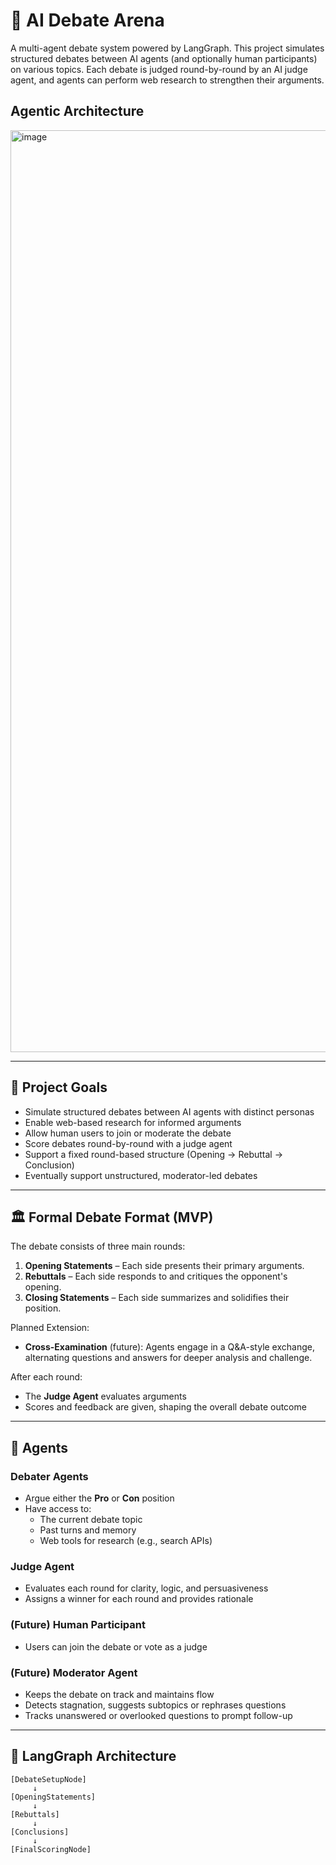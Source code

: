 # 🧠 AI Debate Arena

A multi-agent debate system powered by LangGraph. This project simulates structured debates between AI agents (and optionally human participants) on various topics. Each debate is judged round-by-round by an AI judge agent, and agents can perform web research to strengthen their arguments.

## Agentic Architecture
<img width="815" height="1475" alt="image" src="https://github.com/user-attachments/assets/fbba8360-c20c-4da0-9d85-94706cd97e24" />

---

## 🎯 Project Goals

- Simulate structured debates between AI agents with distinct personas
- Enable web-based research for informed arguments
- Allow human users to join or moderate the debate
- Score debates round-by-round with a judge agent
- Support a fixed round-based structure (Opening → Rebuttal → Conclusion)
- Eventually support unstructured, moderator-led debates

---

## 🏛️ Formal Debate Format (MVP)

The debate consists of three main rounds:
1. **Opening Statements** – Each side presents their primary arguments.
2. **Rebuttals** – Each side responds to and critiques the opponent's opening.
3. **Closing Statements** – Each side summarizes and solidifies their position.

Planned Extension:
- **Cross-Examination** (future): Agents engage in a Q&A-style exchange, alternating questions and answers for deeper analysis and challenge.

After each round:
- The **Judge Agent** evaluates arguments
- Scores and feedback are given, shaping the overall debate outcome

---

## 🤖 Agents

### Debater Agents
- Argue either the **Pro** or **Con** position
- Have access to:
  - The current debate topic
  - Past turns and memory
  - Web tools for research (e.g., search APIs)

### Judge Agent
- Evaluates each round for clarity, logic, and persuasiveness
- Assigns a winner for each round and provides rationale

### (Future) Human Participant
- Users can join the debate or vote as a judge

### (Future) Moderator Agent
- Keeps the debate on track and maintains flow
- Detects stagnation, suggests subtopics or rephrases questions
- Tracks unanswered or overlooked questions to prompt follow-up

---

## 🧩 LangGraph Architecture

```text
[DebateSetupNode]
     ↓
[OpeningStatements]
     ↓
[Rebuttals]
     ↓
[Conclusions]
     ↓
[FinalScoringNode]

